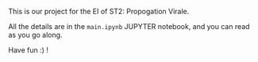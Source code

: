 This is our project for the EI of ST2: Propogation Virale.  
    
All the details are in the `main.ipynb` JUPYTER notebook, and you can read as you go along. 

Have fun :) !     
 
          
 
 

